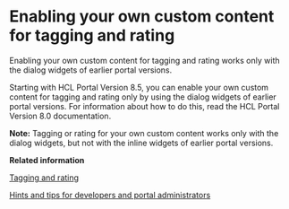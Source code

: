 # Enabling your own custom content for tagging and rating

Enabling your own custom content for tagging and rating works only with the dialog widgets of earlier portal versions.

Starting with HCL Portal Version 8.5, you can enable your own custom content for tagging and rating only by using the dialog widgets of earlier portal versions. For information about how to do this, read the HCL Portal Version 8.0 documentation.

**Note:** Tagging or rating for your own custom content works only with the dialog widgets, but not with the inline widgets of earlier portal versions.


**Related information**  


[Tagging and rating](../admin-system/tag_rate_mngadmin.md)

[Hints and tips for developers and portal administrators](../admin-system/tag_rate_ref_hintip_4admins.md)

